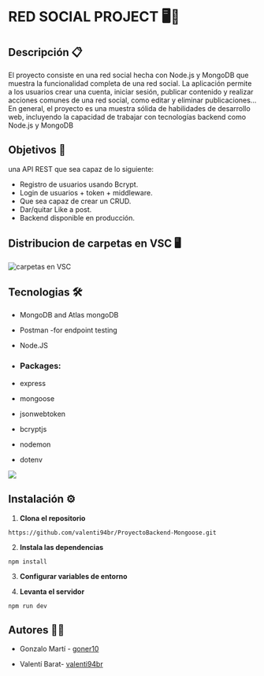 <h1>RED SOCIAL PROJECT 🖥️🛒 </h1>


Descripción 📋
---

El proyecto consiste en una red social hecha con Node.js y MongoDB que muestra la funcionalidad completa de una red social.
La aplicación permite a los usuarios crear una cuenta, iniciar sesión, publicar contenido y realizar acciones comunes de una red social, como editar y eliminar publicaciones...
<br>
En general, el proyecto es una muestra sólida de habilidades de desarrollo web, incluyendo la capacidad de trabajar con tecnologías backend como Node.js y MongoDB

Objetivos 🎯
---

		
una API REST que sea capaz de lo siguiente:


* Registro de usuarios usando Bcrypt.
* Login de usuarios + token + middleware.
* Que sea capaz de crear un CRUD.
* Dar/quitar Like a post.
* Backend disponible en producción.


Distribucion de carpetas en VSC 🖥️ 
---

![carpetas en VSC](/assets/distribucionCarpetas.png)



Tecnologias 🛠
---
* MongoDB and Atlas mongoDB
* Postman -for endpoint testing
* Node.JS

* <h3>Packages:</h3>
* express
* mongoose
* jsonwebtoken
* bcryptjs
* nodemon
* dotenv


![](assets/dependencias.png)



Instalación ⚙️
---

1. **Clona el repositorio**

```
https://github.com/valenti94br/ProyectoBackend-Mongoose.git
 ```
 
2. **Instala las dependencias**
 
 ```
 npm install
 ```
 
3. **Configurar variables de entorno**



4. **Levanta el servidor**

```
npm run dev
```

Autores 🧑‍✒️
---

* Gonzalo Martí - [goner10](https://github.com/Goner10)

* Valentí Barat- [valenti94br](https://github.com/valenti94br)

		
